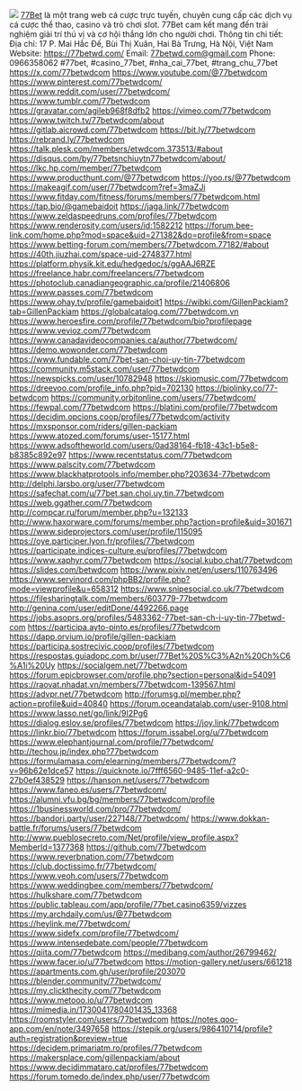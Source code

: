 ![](https://s3-ap-northeast-1.amazonaws.com/g0v-hackmd-images/uploads/upload_6c2cbf34399ed25dd82975e4b383df8f.jpg)
<a href="https://77betwd.com/">77Bet</a> là một trang web cá cược trực tuyến, chuyên cung cấp các dịch vụ cá cược thể thao, casino và trò chơi slot. 77Bet cam kết mang đến trải nghiệm giải trí thú vị và cơ hội thắng lớn cho người chơi.
Thông tin chi tiết:
Địa chỉ: 17 P. Mai Hắc Đế, Bùi Thị Xuân, Hai Bà Trưng, Hà Nội, Việt Nam
Website: <a href="https://77betwd.com/">https://77betwd.com/</a>
Email: 77betwd.com@gmail.com
Phone: 0966358062
#77bet, #casino_77bet, #nha_cai_77bet, #trang_chu_77bet 
<a href="https://x.com/77betwdcom">https://x.com/77betwdcom</a>
<a href="https://www.youtube.com/@77betwdcom">https://www.youtube.com/@77betwdcom</a>
<a href="https://www.pinterest.com/77betwdcom/">https://www.pinterest.com/77betwdcom/</a>
<a href="https://www.reddit.com/user/77betwdcom/">https://www.reddit.com/user/77betwdcom/</a>
<a href="https://www.tumblr.com/77betwdcom">https://www.tumblr.com/77betwdcom</a>
<a href="https://gravatar.com/agileb968f8dfb2">https://gravatar.com/agileb968f8dfb2</a>
<a href="https://vimeo.com/77betwdcom">https://vimeo.com/77betwdcom</a>
<a href="https://www.twitch.tv/77betwdcom/about">https://www.twitch.tv/77betwdcom/about</a>
<a href="https://gitlab.aicrowd.com/77betwdcom">https://gitlab.aicrowd.com/77betwdcom</a>
<a href="https://bit.ly/77betwdcom">https://bit.ly/77betwdcom</a>
<a href="https://rebrand.ly/77betwdcom">https://rebrand.ly/77betwdcom</a>
<a href="https://talk.plesk.com/members/etwdcom.373513/#about">https://talk.plesk.com/members/etwdcom.373513/#about</a>
<a href="https://disqus.com/by/77betsnchiuytn77betwdcom/about/">https://disqus.com/by/77betsnchiuytn77betwdcom/about/</a>
<a href="https://lkc.hp.com/member/77betwdcom">https://lkc.hp.com/member/77betwdcom</a>
<a href="https://www.producthunt.com/@77betwdcom">https://www.producthunt.com/@77betwdcom</a>
<a href="https://yoo.rs/@77betwdcom">https://yoo.rs/@77betwdcom</a>
<a href="https://makeagif.com/user/77betwdcom?ref=3maZJi">https://makeagif.com/user/77betwdcom?ref=3maZJi</a>
<a href="https://www.fitday.com/fitness/forums/members/77betwdcom.html">https://www.fitday.com/fitness/forums/members/77betwdcom.html</a>
<a href="https://tap.bio/@gamebaidoit">https://tap.bio/@gamebaidoit</a>
<a href="https://jaga.link/77betwdcom">https://jaga.link/77betwdcom</a>
<a href="https://www.zeldaspeedruns.com/profiles/77betwdcom">https://www.zeldaspeedruns.com/profiles/77betwdcom</a>
<a href="https://www.renderosity.com/users/id:1582212">https://www.renderosity.com/users/id:1582212</a>
<a href="https://forum.bee-link.com/home.php?mod=space&uid=271382&do=profile&from=space">https://forum.bee-link.com/home.php?mod=space&uid=271382&do=profile&from=space</a>
<a href="https://www.betting-forum.com/members/77betwdcom.77182/#about">https://www.betting-forum.com/members/77betwdcom.77182/#about</a>
<a href="https://40th.jiuzhai.com/space-uid-2748377.html">https://40th.jiuzhai.com/space-uid-2748377.html</a>
<a href="https://platform.physik.kit.edu/hedgedoc/s/ggAAJ6RZE">https://platform.physik.kit.edu/hedgedoc/s/ggAAJ6RZE</a>
<a href="https://freelance.habr.com/freelancers/77betwdcom">https://freelance.habr.com/freelancers/77betwdcom</a>
<a href="https://photoclub.canadiangeographic.ca/profile/21406806">https://photoclub.canadiangeographic.ca/profile/21406806</a>
<a href="https://www.passes.com/77betwdcom">https://www.passes.com/77betwdcom</a>
<a href="https://www.ohay.tv/profile/gamebaidoit1">https://www.ohay.tv/profile/gamebaidoit1</a>
<a href="https://wibki.com/GillenPackiam?tab=GillenPackiam">https://wibki.com/GillenPackiam?tab=GillenPackiam</a>
<a href="https://globalcatalog.com/77betwdcom.vn">https://globalcatalog.com/77betwdcom.vn</a>
<a href="https://www.heroesfire.com/profile/77betwdcom/bio?profilepage">https://www.heroesfire.com/profile/77betwdcom/bio?profilepage</a>
<a href="https://www.vevioz.com/77betwdcom">https://www.vevioz.com/77betwdcom</a>
<a href="https://www.canadavideocompanies.ca/author/77betwdcom/">https://www.canadavideocompanies.ca/author/77betwdcom/</a>
<a href="https://demo.wowonder.com/77betwdcom">https://demo.wowonder.com/77betwdcom</a>
<a href="https://www.fundable.com/77bet-san-choi-uy-tin-77betwdcom">https://www.fundable.com/77bet-san-choi-uy-tin-77betwdcom</a>
<a href="https://community.m5stack.com/user/77betwdcom">https://community.m5stack.com/user/77betwdcom</a>
<a href="https://newspicks.com/user/10782948">https://newspicks.com/user/10782948</a>
<a href="https://skiomusic.com/77betwdcom">https://skiomusic.com/77betwdcom</a>
<a href="https://dreevoo.com/profile_info.php?pid=702130">https://dreevoo.com/profile_info.php?pid=702130</a>
<a href="https://biolinky.co/77-betwdcom">https://biolinky.co/77-betwdcom</a>
<a href="https://community.orbitonline.com/users/77betwdcom/">https://community.orbitonline.com/users/77betwdcom/</a>
<a href="https://fewpal.com/77betwdcom">https://fewpal.com/77betwdcom</a>
<a href="https://blatini.com/profile/77betwdcom">https://blatini.com/profile/77betwdcom</a>
<a href="https://decidim.opcions.coop/profiles/77betwdcom/activity">https://decidim.opcions.coop/profiles/77betwdcom/activity</a>
<a href="https://mxsponsor.com/riders/gillen-packiam">https://mxsponsor.com/riders/gillen-packiam</a>
<a href="https://www.atozed.com/forums/user-15177.html">https://www.atozed.com/forums/user-15177.html</a>
<a href="https://www.adsoftheworld.com/users/0ad38164-fb18-43c1-b5e8-b8385c892e97">https://www.adsoftheworld.com/users/0ad38164-fb18-43c1-b5e8-b8385c892e97</a>
<a href="https://www.recentstatus.com/77betwdcom">https://www.recentstatus.com/77betwdcom</a>
<a href="https://www.palscity.com/77betwdcom">https://www.palscity.com/77betwdcom</a>
<a href="https://www.blackhatprotools.info/member.php?203634-77betwdcom">https://www.blackhatprotools.info/member.php?203634-77betwdcom</a>
<a href="http://delphi.larsbo.org/user/77betwdcom">http://delphi.larsbo.org/user/77betwdcom</a>
<a href="https://safechat.com/u/77bet.san.choi.uy.tin.77betwdcom">https://safechat.com/u/77bet.san.choi.uy.tin.77betwdcom</a>
<a href="https://web.ggather.com/77betwdcom">https://web.ggather.com/77betwdcom</a>
<a href="http://compcar.ru/forum/member.php?u=132133">http://compcar.ru/forum/member.php?u=132133</a>
<a href="http://www.haxorware.com/forums/member.php?action=profile&uid=301671">http://www.haxorware.com/forums/member.php?action=profile&uid=301671</a>
<a href="https://www.sideprojectors.com/user/profile/115095">https://www.sideprojectors.com/user/profile/115095</a>
<a href="https://oye.participer.lyon.fr/profiles/77betwdcom">https://oye.participer.lyon.fr/profiles/77betwdcom</a>
<a href="https://participate.indices-culture.eu/profiles/77betwdcom">https://participate.indices-culture.eu/profiles/77betwdcom</a>
<a href="https://www.xaphyr.com/77betwdcom">https://www.xaphyr.com/77betwdcom</a>
<a href="https://social.kubo.chat/77betwdcom">https://social.kubo.chat/77betwdcom</a>
<a href="https://slides.com/betwdcom">https://slides.com/betwdcom</a>
<a href="https://www.pixiv.net/en/users/110763496">https://www.pixiv.net/en/users/110763496</a>
<a href="https://www.servinord.com/phpBB2/profile.php?mode=viewprofile&u=658312">https://www.servinord.com/phpBB2/profile.php?mode=viewprofile&u=658312</a>
<a href="https://www.snipesocial.co.uk/77betwdcom">https://www.snipesocial.co.uk/77betwdcom</a>
<a href="https://filesharingtalk.com/members/603779-77betwdcom">https://filesharingtalk.com/members/603779-77betwdcom</a>
<a href="http://genina.com/user/editDone/4492266.page">http://genina.com/user/editDone/4492266.page</a>
<a href="https://jobs.asoprs.org/profiles/5483362-77bet-san-ch-i-uy-tin-77betwd-com">https://jobs.asoprs.org/profiles/5483362-77bet-san-ch-i-uy-tin-77betwd-com</a>
<a href="https://participa.ayto-pinto.es/profiles/77betwdcom">https://participa.ayto-pinto.es/profiles/77betwdcom</a>
<a href="https://dapp.orvium.io/profile/gillen-packiam">https://dapp.orvium.io/profile/gillen-packiam</a>
<a href="https://participa.sostrecivic.coop/profiles/77betwdcom">https://participa.sostrecivic.coop/profiles/77betwdcom</a>
<a href="https://respostas.guiadopc.com.br/user/77Bet%20S%C3%A2n%20Ch%C6%A1i%20Uy">https://respostas.guiadopc.com.br/user/77Bet%20S%C3%A2n%20Ch%C6%A1i%20Uy</a>
<a href="https://socialgem.net/77betwdcom">https://socialgem.net/77betwdcom</a>
<a href="https://forum.epicbrowser.com/profile.php?section=personal&id=54091">https://forum.epicbrowser.com/profile.php?section=personal&id=54091</a>
<a href="https://raovat.nhadat.vn/members/77betwdcom-139567.html">https://raovat.nhadat.vn/members/77betwdcom-139567.html</a>
<a href="https://advpr.net/77betwdcom">https://advpr.net/77betwdcom</a>
<a href="http://forumsg.pl/member.php?action=profile&uid=40840">http://forumsg.pl/member.php?action=profile&uid=40840</a>
<a href="https://forum.oceandatalab.com/user-9108.html">https://forum.oceandatalab.com/user-9108.html</a>
<a href="https://www.lasso.net/go/link/9I2Pg6">https://www.lasso.net/go/link/9I2Pg6</a>
<a href="https://dialog.eslov.se/profiles/77betwdcom">https://dialog.eslov.se/profiles/77betwdcom</a>
<a href="https://joy.link/77betwdcom">https://joy.link/77betwdcom</a>
<a href="https://linkr.bio/77betwdcom">https://linkr.bio/77betwdcom</a>
<a href="https://forum.issabel.org/u/77betwdcom">https://forum.issabel.org/u/77betwdcom</a>
<a href="https://www.elephantjournal.com/profile/77betwdcom/">https://www.elephantjournal.com/profile/77betwdcom/</a>
<a href="http://techou.jp/index.php?77betwdcom">http://techou.jp/index.php?77betwdcom</a>
<a href="https://formulamasa.com/elearning/members/77betwdcom/?v=96b62e1dce57">https://formulamasa.com/elearning/members/77betwdcom/?v=96b62e1dce57</a>
<a href="https://quicknote.io/7fff6560-9485-11ef-a2c0-27b0ef438529">https://quicknote.io/7fff6560-9485-11ef-a2c0-27b0ef438529</a>
<a href="https://hanson.net/users/77betwdcom">https://hanson.net/users/77betwdcom</a>
<a href="https://www.faneo.es/users/77betwdcom/">https://www.faneo.es/users/77betwdcom/</a>
<a href="https://alumni.vfu.bg/bg/members/77betwdcom/profile">https://alumni.vfu.bg/bg/members/77betwdcom/profile</a>
<a href="https://1businessworld.com/pro/77betwdcom/">https://1businessworld.com/pro/77betwdcom/</a>
<a href="https://bandori.party/user/227148/77betwdcom/">https://bandori.party/user/227148/77betwdcom/</a>
<a href="https://www.dokkan-battle.fr/forums/users/77betwdcom">https://www.dokkan-battle.fr/forums/users/77betwdcom</a>
<a href="http://www.pueblosecreto.com/Net/profile/view_profile.aspx?MemberId=1377368">http://www.pueblosecreto.com/Net/profile/view_profile.aspx?MemberId=1377368</a>
<a href="https://github.com/77betwdcom">https://github.com/77betwdcom</a>
<a href="https://www.reverbnation.com/77betwdcom">https://www.reverbnation.com/77betwdcom</a>
<a href="https://club.doctissimo.fr/77betwdcom/">https://club.doctissimo.fr/77betwdcom/</a>
<a href="https://www.veoh.com/users/77betwdcom">https://www.veoh.com/users/77betwdcom</a>
<a href="https://www.weddingbee.com/members/77betwdcom/">https://www.weddingbee.com/members/77betwdcom/</a>
<a href="https://hulkshare.com/77betwdcom">https://hulkshare.com/77betwdcom</a>
<a href="https://public.tableau.com/app/profile/77bet.casino6359/vizzes">https://public.tableau.com/app/profile/77bet.casino6359/vizzes</a>
<a href="https://my.archdaily.com/us/@77betwdcom">https://my.archdaily.com/us/@77betwdcom</a>
<a href="https://heylink.me/77betwdcom/">https://heylink.me/77betwdcom/</a>
<a href="https://www.sidefx.com/profile/77betwdcom/">https://www.sidefx.com/profile/77betwdcom/</a>
<a href="https://www.intensedebate.com/people/77betwdcom">https://www.intensedebate.com/people/77betwdcom</a>
<a href="https://qiita.com/77betwdcom">https://qiita.com/77betwdcom</a>
<a href="https://medibang.com/author/26799462/">https://medibang.com/author/26799462/</a>
<a href="https://www.facer.io/u/77betwdcom">https://www.facer.io/u/77betwdcom</a>
<a href="https://motion-gallery.net/users/661218">https://motion-gallery.net/users/661218</a>
<a href="https://apartments.com.gh/user/profile/203070">https://apartments.com.gh/user/profile/203070</a>
<a href="https://blender.community/77betwdcom/">https://blender.community/77betwdcom/</a>
<a href="https://my.clickthecity.com/77betwdcom">https://my.clickthecity.com/77betwdcom</a>
<a href="https://www.metooo.io/u/77betwdcom">https://www.metooo.io/u/77betwdcom</a>
<a href="https://mimedia.in/1730041780401435_13368">https://mimedia.in/1730041780401435_13368</a>
<a href="https://roomstyler.com/users/77betwdcom">https://roomstyler.com/users/77betwdcom</a>
<a href="https://notes.qoo-app.com/en/note/3497658">https://notes.qoo-app.com/en/note/3497658</a>
<a href="https://stepik.org/users/986410714/profile?auth=registration&preview=true">https://stepik.org/users/986410714/profile?auth=registration&preview=true</a>
<a href="https://decidem.primariatm.ro/profiles/77betwdcom">https://decidem.primariatm.ro/profiles/77betwdcom</a>
<a href="https://makersplace.com/gillenpackiam/about">https://makersplace.com/gillenpackiam/about</a>
<a href="https://www.decidimmataro.cat/profiles/77betwdcom">https://www.decidimmataro.cat/profiles/77betwdcom</a>
<a href="https://forum.tomedo.de/index.php/user/77betwdcom">https://forum.tomedo.de/index.php/user/77betwdcom</a>